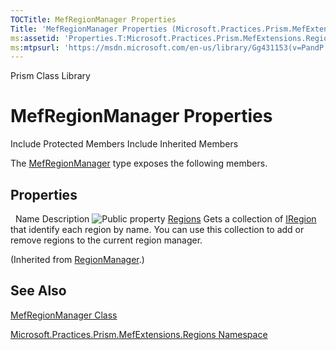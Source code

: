 ```yaml
---
TOCTitle: MefRegionManager Properties
Title: 'MefRegionManager Properties (Microsoft.Practices.Prism.MefExtensions.Regions)'
ms:assetid: 'Properties.T:Microsoft.Practices.Prism.MefExtensions.Regions.MefRegionManager'
ms:mtpsurl: 'https://msdn.microsoft.com/en-us/library/Gg431153(v=PandP.50)'
---
```


Prism Class Library

MefRegionManager Properties
===========================

Include Protected Members
Include Inherited Members

The [MefRegionManager](https://msdn.microsoft.com/t:microsoft.practices.prism.mefextensions.regions.mefregionmanager) type exposes the following members.

Properties
----------

<span id="propertyTableToggle"></span>
 
Name
Description
![](https://msdn.microsoft.com/en-us/Gg431153.pubproperty(en-us,PandP.50).gif "Public property")
[Regions](https://msdn.microsoft.com/p:microsoft.practices.prism.regions.regionmanager.regions)
Gets a collection of [IRegion](https://msdn.microsoft.com/t:microsoft.practices.prism.regions.iregion) that identify each region by name. You can use this collection to add or remove regions to the current region manager.

(Inherited from [RegionManager](https://msdn.microsoft.com/t:microsoft.practices.prism.regions.regionmanager).)

See Also
--------

<span id="seeAlsoToggle"></span>
[MefRegionManager Class](https://msdn.microsoft.com/t:microsoft.practices.prism.mefextensions.regions.mefregionmanager)

[Microsoft.Practices.Prism.MefExtensions.Regions Namespace](https://msdn.microsoft.com/n:microsoft.practices.prism.mefextensions.regions)
